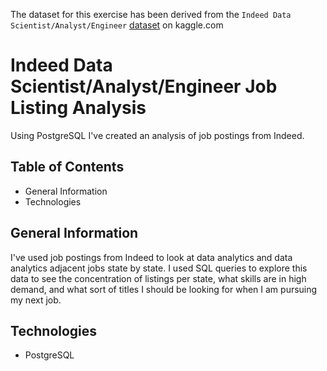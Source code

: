 The dataset for this exercise has been derived from the `Indeed Data Scientist/Analyst/Engineer` [dataset](https://www.kaggle.com/elroyggj/indeed-dataset-data-scientistanalystengineer) on kaggle.com  

# Indeed Data Scientist/Analyst/Engineer Job Listing Analysis

Using PostgreSQL I've created an analysis of job postings from Indeed.

## Table of Contents
* General Information
* Technologies

## General Information

I've used job postings from Indeed to look at data analytics and data analytics adjacent jobs state by state. I used SQL queries to explore this data to see the concentration of listings per state, what skills are in high demand, and what sort of titles I should be looking for when I am pursuing my next job.

## Technologies

* PostgreSQL
